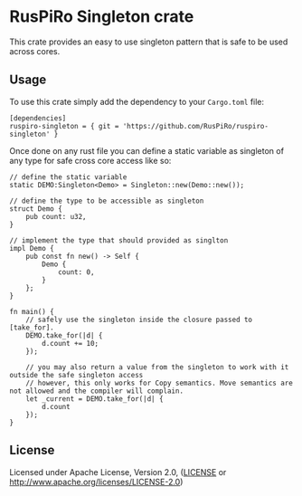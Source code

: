 # RusPiRo Singleton crate
This crate provides an easy to use singleton pattern that is safe to be used across cores.

## Usage

To use this crate simply add the dependency to your ``Cargo.toml`` file:
```
[dependencies]
ruspiro-singleton = { git = 'https://github.com/RusPiRo/ruspiro-singleton' }
```

Once done on any rust file you can define a static variable as singleton of any type for safe cross core access like so:
```
// define the static variable
static DEMO:Singleton<Demo> = Singleton::new(Demo::new());

// define the type to be accessible as singleton
struct Demo {
    pub count: u32,
}

// implement the type that should provided as singlton
impl Demo {
    pub const fn new() -> Self {
        Demo {
            count: 0,
        }
    };
}

fn main() {
    // safely use the singleton inside the closure passed to [take_for].
    DEMO.take_for(|d| {
        d.count += 10;
    });

    // you may also return a value from the singleton to work with it outside the safe singleton access
    // however, this only works for Copy semantics. Move semantics are not allowed and the compiler will complain.
    let _current = DEMO.take_for(|d| {
        d.count
    });
}
```

## License
Licensed under Apache License, Version 2.0, ([LICENSE](LICENSE) or http://www.apache.org/licenses/LICENSE-2.0)